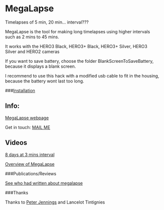 MegaLapse
============


Timelapses of 5 min, 20 min… interval???

MegaLapse is the tool for making long timelapses using higher intervals such as 2 mins to 45 mins.


It works with the HERO3 Black, HERO3+ Black, HERO3+ Silver, HERO3 Silver and HERO2 cameras


If you want to save battery, choose the folder BlankScreenToSaveBattery, because it displays a blank screen.

I recommend to use this hack with a modified usb cable to fit in the housing, because the battery wont last too long.

###[Installation](https://gist.github.com/KonradIT/ce55b04ab4ad10592ebf#file-autoexechack-md)

Info:
-----

[MegaLapse webpage](http://chernowii.com/megalapse)

Get in touch: [MAIL ME](mailto:mail@chernowii.com)

Videos
-------
[8 days at 3 mins interval](https://vimeo.com/81871611)

[Overview of MegaLapse](https://vimeo.com/80211428)

###Publications/Reviews

[See who had written about megalapse](https://gist.github.com/KonradIT/9444548)

###Thanks


Thanks to [Peter Jennings](http://cam-do.com) and Lancelot Tintignies
